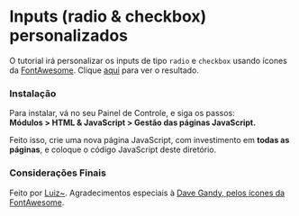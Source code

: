 # Inputs (radio & checkbox) personalizados

O tutorial irá personalizar os inputs de tipo `radio` e `checkbox` usando ícones da [FontAwesome](http://fontawesome.io/).
Clique [aqui](https://i.imgur.com/WnocLpR.png) para ver o resultado.


### Instalação

Para instalar, vá no seu Painel de Controle, e siga os passos:  
**Módulos > HTML & JavaScript > Gestão das páginas JavaScript.**

Feito isso, crie uma nova página JavaScript, com investimento em **todas as páginas**, e coloque o código JavaScript deste diretório.  


### Considerações Finais

Feito por [Luiz~](http://ajuda.forumeiros.com/u60563).
Agradecimentos especiais à [Dave Gandy, pelos ícones da FontAwesome](http://fontawesome.io/).
